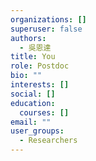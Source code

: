 ```yaml
---
organizations: []
superuser: false
authors:
  - 吳恩達
title: You
role: Postdoc
bio: ""
interests: []
social: []
education:
  courses: []
email: ""
user_groups:
  - Researchers
---
```

